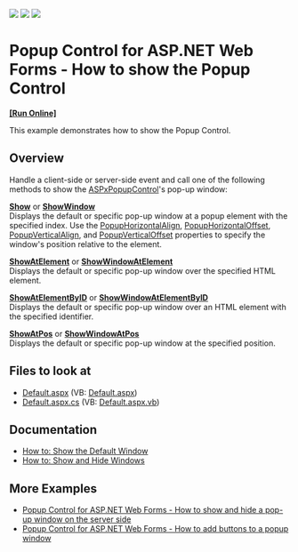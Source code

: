 <!-- default badges list -->
![](https://img.shields.io/endpoint?url=https://codecentral.devexpress.com/api/v1/VersionRange/128565301/13.1.4%2B)
[![](https://img.shields.io/badge/Open_in_DevExpress_Support_Center-FF7200?style=flat-square&logo=DevExpress&logoColor=white)](https://supportcenter.devexpress.com/ticket/details/E55)
[![](https://img.shields.io/badge/📖_How_to_use_DevExpress_Examples-e9f6fc?style=flat-square)](https://docs.devexpress.com/GeneralInformation/403183)
<!-- default badges end -->
# Popup Control for ASP.NET Web Forms - How to show the Popup Control
<!-- run online -->
**[[Run Online]](https://codecentral.devexpress.com/e55/)**
<!-- run online end -->
This example demonstrates how to show the Popup Control.

## Overview

Handle a client-side or server-side event and call one of the following methods to show the [ASPxPopupControl](https://docs.devexpress.com/AspNet/DevExpress.Web.ASPxPopupControl)'s pop-up window:

**[Show](https://docs.devexpress.com/AspNet/js-ASPxClientPopupControlBase.Show)** or **[ShowWindow](https://docs.devexpress.com/AspNet/js-ASPxClientPopupControl.ShowWindow(window))**  
Displays the default or specific pop-up window at a popup element with the specified index. Use the [PopupHorizontalAlign](https://docs.devexpress.com/AspNet/DevExpress.Web.ASPxPopupControl.PopupHorizontalAlign), [PopupHorizontalOffset](https://docs.devexpress.com/AspNet/DevExpress.Web.ASPxPopupControl.PopupHorizontalOffset), [PopupVerticalAlign](https://docs.devexpress.com/AspNet/DevExpress.Web.ASPxPopupControl.PopupVerticalAlign), and [PopupVerticalOffset](https://docs.devexpress.com/AspNet/DevExpress.Web.ASPxPopupControl.PopupVerticalAlign) properties to specify the window's position relative to the element.

**[ShowAtElement](https://docs.devexpress.com/AspNet/js-ASPxClientPopupControlBase.ShowAtElement(htmlElement))** or **[ShowWindowAtElement](https://docs.devexpress.com/AspNet/js-ASPxClientPopupControl.ShowWindowAtElement(window-htmlElement))**  
Displays the default or specific pop-up window over the specified HTML element.

**[ShowAtElementByID](https://docs.devexpress.com/AspNet/js-ASPxClientPopupControlBase.ShowAtElementByID(id))** or **[ShowWindowAtElementByID](https://docs.devexpress.com/AspNet/js-ASPxClientPopupControl.ShowWindowAtElementByID(window-id))**  
Displays the default or specific pop-up window over an HTML element with the specified identifier.

**[ShowAtPos](https://docs.devexpress.com/AspNet/js-ASPxClientPopupControlBase.ShowAtPos(x-y))** or **[ShowWindowAtPos](https://docs.devexpress.com/AspNet/js-ASPxClientPopupControl.ShowWindowAtPos(window-x-y))**  
Displays the default or specific pop-up window at the specified position.

<!-- default file list -->

## Files to look at

* [Default.aspx](./CS/WebSite/Default.aspx) (VB: [Default.aspx](./VB/WebSite/Default.aspx))
* [Default.aspx.cs](./CS/WebSite/Default.aspx.cs) (VB: [Default.aspx.vb](./VB/WebSite/Default.aspx.vb))

<!-- default file list end -->

## Documentation

- [How to: Show the Default Window](https://docs.devexpress.com/AspNet/115457/components/docking-and-popups/popup-control/popup-windows/default-window)
- [How to: Show and Hide Windows](https://docs.devexpress.com/AspNet/115458/components/docking-and-popups/popup-control/popup-windows/manipulating-windows)

## More Examples

- [Popup Control for ASP.NET Web Forms - How to show and hide a pop-up window on the server side](https://supportcenter.devexpress.com/internal/ticket/details/E499)
- [Popup Control for ASP.NET Web Forms - How to add buttons to a popup window](https://www.devexpress.com/Support/Center/p/E493)
